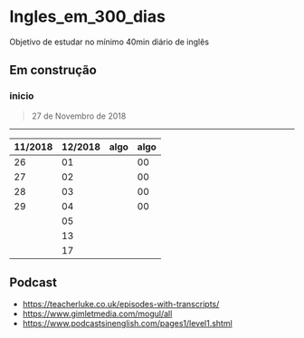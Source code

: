 # Ingles_em_300_dias
Objetivo de estudar  no mínimo 40min diário de inglês

## Em construção
### inicio
> 27 de Novembro de 2018

---

11/2018   | 12/2018  | algo  | algo  |
--------- | ------   | ----- | ---   |
26        |    01    |       |  00   | R$ 00 |
27        |    02    |       |  00   | R$ 00 |
28        |    03    |       |  00   | R$ 00 |
29        |    04    |       |  00   | R$ 00 |
          |    05    |
          |    13    |
          |    17    |
          
          
          
## Podcast
- https://teacherluke.co.uk/episodes-with-transcripts/
- https://www.gimletmedia.com/mogul/all
- https://www.podcastsinenglish.com/pages1/level1.shtml
